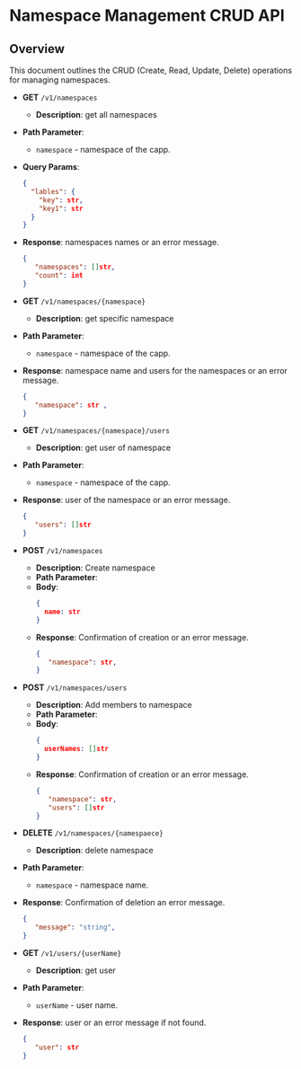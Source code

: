
# Namespace Management CRUD API

## Overview

This document outlines the CRUD (Create, Read, Update, Delete) operations for managing namespaces.

- **GET** `/v1/namespaces`
  - **Description**: get all namespaces
 - **Path Parameter**: 
    -  `namespace` - namespace of the capp.
  - **Query Params**: 
    ```json
    {
      "lables": {
        "key": str,  
        "key1": str
      }
    }
    ```
  - **Response**:  namespaces names  or an error message.
    ```json
    {
       "namespaces": []str,
       "count": int
    }
    ```

- **GET** `/v1/namespaces/{namespace}`
  - **Description**: get specific namespace
 - **Path Parameter**: 
    -  `namespace` - namespace of the capp.

  - **Response**:  namespace name and users for the namespaces or an error message.
    ```json
    {
       "namespace": str ,
    }
    ```

- **GET** `/v1/namespaces/{namespace}/users`
  - **Description**: get user of namespace
 - **Path Parameter**: 
    -  `namespace` - namespace of the capp.

  - **Response**:  user of the namespace or an error message.
    ```json
    {
       "users": []str 
    }
    ```

        


- **POST** `/v1/namespaces`
  - **Description**: Create namespace
  - **Path Parameter**: 
  - **Body**: 
    ```json
    {
      name: str
    }
    ```
  - **Response**: Confirmation of creation or an error message.
    ```json
    {
       "namespace": str,
    }
    ```

- **POST** `/v1/namespaces/users`
  - **Description**: Add members to namespace
  - **Path Parameter**: 
  - **Body**: 
    ```json
    {
      userNames: []str
    }
    ```
  - **Response**: Confirmation of creation or an error message.
    ```json
    {
       "namespace": str,
       "users": []str
    }
    ```


- **DELETE** `/v1/namespaces/{namespaece}`
  - **Description**: delete namespace
 - **Path Parameter**: 
    -  `namespace` - namespace name.
  - **Response**: Confirmation of deletion an error message.
    ```json
    {
       "message": "string",
    }
    ```

- **GET** `/v1/users/{userName}`
  - **Description**: get user
 - **Path Parameter**: 
    -  `userName` - user name.

  - **Response**:  user or an error message if not found.
    ```json
    {
       "user": str 
    }
    ```

        